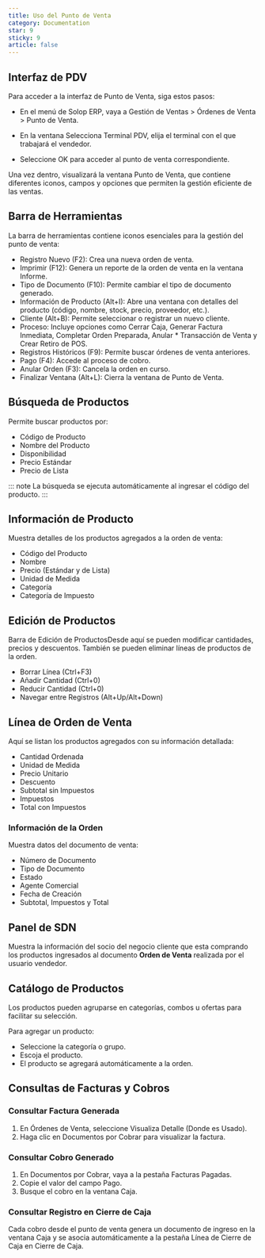 ```yaml
---
title: Uso del Punto de Venta
category: Documentation
star: 9
sticky: 9
article: false
---
```


## Interfaz de PDV

Para acceder a la interfaz de Punto de Venta, siga estos pasos:

* En el menú de Solop ERP, vaya a Gestión de Ventas > Órdenes de Venta > Punto de Venta.

* En la ventana Selecciona Terminal PDV, elija el terminal con el que trabajará el vendedor.

* Seleccione OK para acceder al punto de venta correspondiente.

Una vez dentro, visualizará la ventana Punto de Venta, que contiene diferentes iconos, campos y opciones que permiten la gestión eficiente de las ventas.

## Barra de Herramientas

La barra de herramientas contiene iconos esenciales para la gestión del punto de venta:

* Registro Nuevo (F2): Crea una nueva orden de venta.
* Imprimir (F12): Genera un reporte de la orden de venta en la ventana Informe.
* Tipo de Documento (F10): Permite cambiar el tipo de documento generado.
* Información de Producto (Alt+I): Abre una ventana con detalles del producto (código, nombre, stock, precio, proveedor, etc.).
* Cliente (Alt+B): Permite seleccionar o registrar un nuevo cliente.
* Proceso: Incluye opciones como Cerrar Caja, Generar Factura Inmediata, Completar Orden Preparada, Anular * Transacción de Venta y Crear Retiro de POS.
* Registros Históricos (F9): Permite buscar órdenes de venta anteriores.
* Pago (F4): Accede al proceso de cobro.
* Anular Orden (F3): Cancela la orden en curso.
* Finalizar Ventana (Alt+L): Cierra la ventana de Punto de Venta.

## Búsqueda de Productos

Permite buscar productos por:

* Código de Producto
* Nombre del Producto
* Disponibilidad
* Precio Estándar
* Precio de Lista

::: note
La búsqueda se ejecuta automáticamente al ingresar el código del producto.
:::

## Información de Producto

Muestra detalles de los productos agregados a la orden de venta:

* Código del Producto
* Nombre
* Precio (Estándar y de Lista)
* Unidad de Medida
* Categoría
* Categoría de Impuesto

## Edición de Productos

Barra de Edición de ProductosDesde aquí se pueden modificar cantidades, precios y descuentos. También se pueden eliminar líneas de productos de la orden.

* Borrar Línea (Ctrl+F3)
* Añadir Cantidad (Ctrl+0)
* Reducir Cantidad (Ctrl+0)
* Navegar entre Registros (Alt+Up/Alt+Down)

## Línea de Orden de Venta

Aquí se listan los productos agregados con su información detallada:

* Cantidad Ordenada
* Unidad de Medida
* Precio Unitario
* Descuento
* Subtotal sin Impuestos
* Impuestos
* Total con Impuestos

### Información de la Orden

Muestra datos del documento de venta:

* Número de Documento
* Tipo de Documento
* Estado
* Agente Comercial
* Fecha de Creación
* Subtotal, Impuestos y Total

## Panel de SDN

Muestra la información del socio del negocio cliente que esta comprando los productos ingresados al documento **Orden de Venta** realizada por el usuario vendedor.

## Catálogo de Productos

Los productos pueden agruparse en categorías, combos u ofertas para facilitar su selección.

Para agregar un producto:

* Seleccione la categoría o grupo.
* Escoja el producto.
* El producto se agregará automáticamente a la orden.

## Consultas de Facturas y Cobros

### Consultar Factura Generada

1. En Órdenes de Venta, seleccione Visualiza Detalle (Donde es Usado).
2. Haga clic en Documentos por Cobrar para visualizar la factura.

### Consultar Cobro Generado

1. En Documentos por Cobrar, vaya a la pestaña Facturas Pagadas.
2. Copie el valor del campo Pago.
3. Busque el cobro en la ventana Caja.

### Consultar Registro en Cierre de Caja

Cada cobro desde el punto de venta genera un documento de ingreso en la ventana Caja y se asocia automáticamente a la pestaña Línea de Cierre de Caja en Cierre de Caja.
